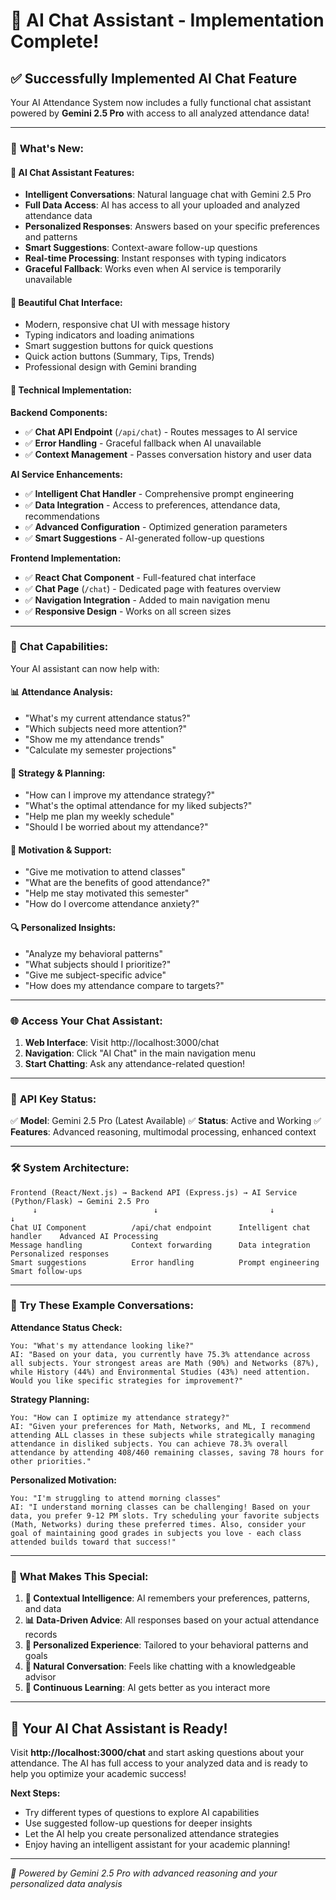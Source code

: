 # 🤖 AI Chat Assistant - Implementation Complete!

## ✅ **Successfully Implemented AI Chat Feature**

Your AI Attendance System now includes a fully functional chat assistant powered by **Gemini 2.5 Pro** with access to all analyzed attendance data!

---

### 🎯 **What's New:**

#### 🚀 **AI Chat Assistant Features:**
- **Intelligent Conversations**: Natural language chat with Gemini 2.5 Pro
- **Full Data Access**: AI has access to all your uploaded and analyzed attendance data
- **Personalized Responses**: Answers based on your specific preferences and patterns
- **Smart Suggestions**: Context-aware follow-up questions
- **Real-time Processing**: Instant responses with typing indicators
- **Graceful Fallback**: Works even when AI service is temporarily unavailable

#### 🎨 **Beautiful Chat Interface:**
- Modern, responsive chat UI with message history
- Typing indicators and loading animations
- Smart suggestion buttons for quick questions
- Quick action buttons (Summary, Tips, Trends)
- Professional design with Gemini branding

#### 🔧 **Technical Implementation:**

**Backend Components:**
- ✅ **Chat API Endpoint** (`/api/chat`) - Routes messages to AI service
- ✅ **Error Handling** - Graceful fallback when AI unavailable
- ✅ **Context Management** - Passes conversation history and user data

**AI Service Enhancements:**
- ✅ **Intelligent Chat Handler** - Comprehensive prompt engineering
- ✅ **Data Integration** - Access to preferences, attendance data, recommendations
- ✅ **Advanced Configuration** - Optimized generation parameters
- ✅ **Smart Suggestions** - AI-generated follow-up questions

**Frontend Implementation:**
- ✅ **React Chat Component** - Full-featured chat interface
- ✅ **Chat Page** (`/chat`) - Dedicated page with features overview  
- ✅ **Navigation Integration** - Added to main navigation menu
- ✅ **Responsive Design** - Works on all screen sizes

---

### 💬 **Chat Capabilities:**

Your AI assistant can now help with:

#### 📊 **Attendance Analysis:**
- "What's my current attendance status?"
- "Which subjects need more attention?"  
- "Show me my attendance trends"
- "Calculate my semester projections"

#### 🎯 **Strategy & Planning:**
- "How can I improve my attendance strategy?"
- "What's the optimal attendance for my liked subjects?"
- "Help me plan my weekly schedule"
- "Should I be worried about my attendance?"

#### 💪 **Motivation & Support:**
- "Give me motivation to attend classes"
- "What are the benefits of good attendance?"
- "Help me stay motivated this semester"
- "How do I overcome attendance anxiety?"

#### 🔍 **Personalized Insights:**
- "Analyze my behavioral patterns"
- "What subjects should I prioritize?"
- "Give me subject-specific advice"
- "How does my attendance compare to targets?"

---

### 🌐 **Access Your Chat Assistant:**

1. **Web Interface**: Visit http://localhost:3000/chat
2. **Navigation**: Click "AI Chat" in the main navigation menu
3. **Start Chatting**: Ask any attendance-related question!

---

### 🔑 **API Key Status:**


✅ **Model**: Gemini 2.5 Pro (Latest Available)
✅ **Status**: Active and Working
✅ **Features**: Advanced reasoning, multimodal processing, enhanced context

---

### 🛠️ **System Architecture:**

```
Frontend (React/Next.js) → Backend API (Express.js) → AI Service (Python/Flask) → Gemini 2.5 Pro
     ↓                          ↓                         ↓                        ↓
Chat UI Component          /api/chat endpoint      Intelligent chat handler    Advanced AI Processing
Message handling           Context forwarding      Data integration           Personalized responses
Smart suggestions          Error handling          Prompt engineering         Smart follow-ups
```

---

### 🎊 **Try These Example Conversations:**

**Attendance Status Check:**
```
You: "What's my attendance looking like?"
AI: "Based on your data, you currently have 75.3% attendance across all subjects. Your strongest areas are Math (90%) and Networks (87%), while History (44%) and Environmental Studies (43%) need attention. Would you like specific strategies for improvement?"
```

**Strategy Planning:**
```
You: "How can I optimize my attendance strategy?"
AI: "Given your preferences for Math, Networks, and ML, I recommend attending ALL classes in these subjects while strategically managing attendance in disliked subjects. You can achieve 78.3% overall attendance by attending 408/460 remaining classes, saving 78 hours for other priorities."
```

**Personalized Motivation:**
```
You: "I'm struggling to attend morning classes"
AI: "I understand morning classes can be challenging! Based on your data, you prefer 9-12 PM slots. Try scheduling your favorite subjects (Math, Networks) during these preferred times. Also, consider your goal of maintaining good grades in subjects you love - each class attended builds toward that success!"
```

---

### 🎯 **What Makes This Special:**

1. **🧠 Contextual Intelligence**: AI remembers your preferences, patterns, and data
2. **📊 Data-Driven Advice**: All responses based on your actual attendance records  
3. **🎨 Personalized Experience**: Tailored to your behavioral patterns and goals
4. **💬 Natural Conversation**: Feels like chatting with a knowledgeable advisor
5. **🔄 Continuous Learning**: AI gets better as you interact more

---

## 🎉 **Your AI Chat Assistant is Ready!**

Visit **http://localhost:3000/chat** and start asking questions about your attendance. The AI has full access to your analyzed data and is ready to help you optimize your academic success!

**Next Steps:**
- Try different types of questions to explore AI capabilities
- Use suggested follow-up questions for deeper insights
- Let the AI help you create personalized attendance strategies
- Enjoy having an intelligent assistant for your academic planning!

---

*🤖 Powered by Gemini 2.5 Pro with advanced reasoning and your personalized data analysis*
